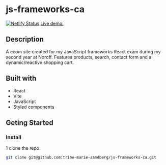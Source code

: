 # js-frameworks-ca
 
[![Netlify Status](https://api.netlify.com/api/v1/badges/eac2bd30-49f2-4487-b525-83f6c048160a/deploy-status)](https://app.netlify.com/sites/delightful-basbousa-b5b287/deploys) 
[Live demo: ](https://delightful-basbousa-b5b287.netlify.app)

## Description
A ecom site created for my JavaScript frameworks React exam during my second year at Noroff. Features products, search, contact form and a dynamic/reactive shopping cart.

## Built with
- React
- Vite
- JavaScript
- Styled components

## Geting Started

### Install

1 clone the repo:

```bash
git clone git@github.com:trine-marie-sandberg/js-frameworks-ca.git
```
